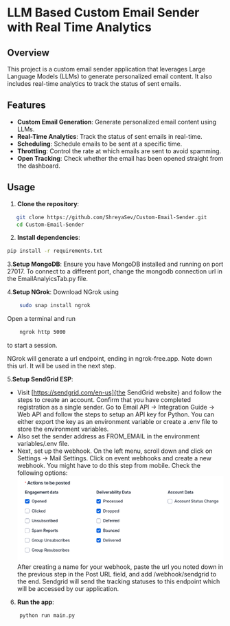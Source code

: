 # LLM Based Custom Email Sender with Real Time Analytics

## Overview
This project is a custom email sender application that leverages Large Language Models (LLMs) to generate personalized email content. It also includes real-time analytics to track the status of sent emails.

## Features
- **Custom Email Generation**: Generate personalized email content using LLMs.
- **Real-Time Analytics**: Track the status of sent emails in real-time.
- **Scheduling**: Schedule emails to be sent at a specific time.
- **Throttling**: Control the rate at which emails are sent to avoid spamming.
- **Open Tracking**: Check whether the email has been opened straight from the dashboard.

## Usage
1. **Clone the repository**:
```bash
   git clone https://github.com/ShreyaSev/Custom-Email-Sender.git
   cd Custom-Email-Sender
```

2. **Install dependencies**:
```bash
pip install -r requirements.txt
```

3.**Setup MongoDB**:
Ensure you have MongoDB installed and running on port 27017. To connect to a different port, change the mongodb connection url in the EmailAnalyicsTab.py file.

4.**Setup NGrok**:
Download NGrok using 
```bash 
    sudo snap install ngrok
```

Open a terminal and run 
```bash
    ngrok http 5000
```
to start a session. 

NGrok will generate a url endpoint, ending in ngrok-free.app. Note down this url. It will be used in the next step.


5.**Setup SendGrid ESP**:

 - Visit [https://sendgrid.com/en-us]{the SendGrid website} and follow the steps to create an account. Confirm that you have completed registration as a single sender. Go to Email API -> Integration Guide -> Web API and follow the steps to setup an API key for Python. You can either export the key as an environment variable or create a .env file to store the environment variables.
 - Also set the sender address as FROM_EMAIL in the environment variables/.env file.
 - Next, set up the webhook. On the left menu, scroll down and click on Settings -> Mail Settings. Click on event webhooks and create a new webhook. You might have to do this step from mobile. Check the following options:
 ![webhook configuration](images/webhook_config.png)
 After creating a name for your webhook, paste the url you noted down in the previous step in the Post URL field, and add /webhook/sendgrid to the end. Sendgrid will send the tracking statuses to this endpoint which will be accessed by our application.

6. **Run the app**:
```bash
    python run main.py
```

